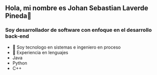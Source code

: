 ## Hola, mi nombre es Johan Sebastian Laverde Pineda👋

### Soy desarrollador de software con enfoque en el desarrollo back-end

- 🔭 Soy tecnologo en sistemas e ingeniero en proceso
- 🌱 Experiencia en lenguajes
- Java
- Python
- C++
<!--
**johanpineda10/johanpineda10** is a ✨ _special_ ✨ repository because its `README.md` (this file) appears on your GitHub profile.

Here are some ideas to get you started:

- 🔭 I’m currently working on ...
- 🌱 I’m currently learning ...
- 👯 I’m looking to collaborate on ...
- 🤔 I’m looking for help with ...
- 💬 Ask me about ...
- 📫 How to reach me: ...
- 😄 Pronouns: ...
- ⚡ Fun fact: ...
-->
